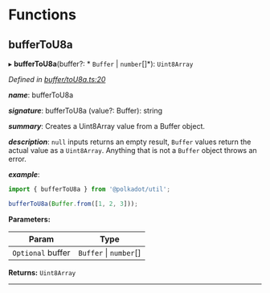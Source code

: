 

# Functions

<a id="buffertou8a"></a>

##  bufferToU8a

▸ **bufferToU8a**(buffer?: * `Buffer` &#124; `number`[]*): `Uint8Array`

*Defined in [buffer/toU8a.ts:20](https://github.com/polkadot-js/common/blob/d0291db/packages/util/src/buffer/toU8a.ts#L20)*

*__name__*: bufferToU8a

*__signature__*: bufferToU8a (value?: Buffer): string

*__summary__*: Creates a Uint8Array value from a Buffer object.

*__description__*: `null` inputs returns an empty result, `Buffer` values return the actual value as a `Uint8Array`. Anything that is not a `Buffer` object throws an error.

*__example__*:   

```javascript
import { bufferToU8a } from '@polkadot/util';

bufferToU8a(Buffer.from([1, 2, 3]));
```

**Parameters:**

| Param | Type |
| ------ | ------ |
| `Optional` buffer |  `Buffer` &#124; `number`[]|

**Returns:** `Uint8Array`

___

